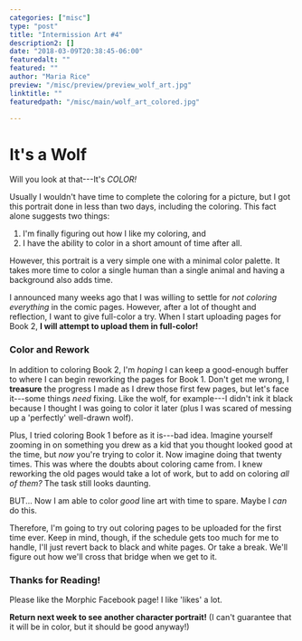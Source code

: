 ```yaml
---
categories: ["misc"]
type: "post"
title: "Intermission Art #4"
description2: []
date: "2018-03-09T20:38:45-06:00"
featuredalt: ""
featured: ""
author: "Maria Rice"
preview: "/misc/preview/preview_wolf_art.jpg"
linktitle: ""
featuredpath: "/misc/main/wolf_art_colored.jpg"

---
```


# It's a Wolf

Will you look at that---It's *COLOR!*

Usually I wouldn't have time to complete the coloring for
a picture, but I got this portrait done in less than two days,
including the coloring. This fact alone suggests two things:

1. I'm finally figuring out how I like my coloring, and
2. I have the ability to color in a short amount of time
after all.

However, this portrait is a very simple one with a minimal
color palette. It takes more time to color a single human
than a single animal and having a background also adds time.

I announced many weeks ago that I was willing to settle for
*not coloring everything* in the comic pages. However, after a
lot of thought and reflection, I want to give full-color a
try. When I start uploading pages for Book 2, **I will attempt
to upload them in full-color!**  

### Color and Rework

In addition to coloring Book 2, I'm *hoping* I can keep a
good-enough buffer to where I can begin reworking the pages
for Book 1. Don't get me wrong, I **treasure** the progress I
made as I drew those first few pages, but let's face it---some
things *need* fixing. Like the wolf, for example---I didn't ink
it black because I thought I was going to color it later (plus
I was scared of messing up a 'perfectly' well-drawn wolf).

Plus, I tried coloring Book 1 before as it is---bad idea.
Imagine yourself zooming in on something you drew as a kid
that you thought looked good at the time, but *now* you're
trying to color it. Now imagine doing that twenty times.
This was where the doubts about coloring came from. I knew
reworking the old pages would take a lot of work, but to add
on coloring *all of them?* The task still looks daunting.

BUT... Now I am able to color *good* line art with time to
spare. Maybe I *can* do this.

Therefore, I'm going to try out coloring pages to be
uploaded for the first time ever. Keep in mind, though, if the
schedule gets too much for me to handle, I'll just revert back
to black and white pages. Or take a break. We'll figure out
how we'll cross that bridge when we get to it.

### Thanks for Reading!

Please like the Morphic Facebook page! I like 'likes' a lot.

**Return next week to see another character portrait!** (I can't
guarantee that it will be in color, but it should be good
anyway!)
